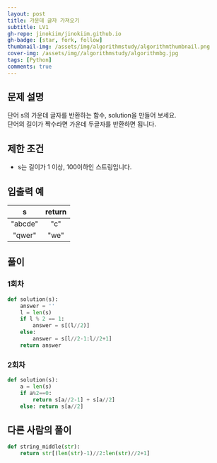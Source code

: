 ```yaml
---
layout: post
title: 가운데 글자 가져오기
subtitle: LV1
gh-repo: jinokiim/jinokiim.github.io
gh-badge: [star, fork, follow]
thumbnail-img: /assets/img/algorithmstudy/algorithmthumbnail.png
cover-img: /assets/img//algorithmstudy/algorithmbg.jpg
tags: [Python]
comments: true
---
```



## 문제 설명
단어 s의 가운데 글자를 반환하는 함수, solution을 만들어 보세요.  
단어의 길이가 짝수라면 가운데 두글자를 반환하면 됩니다.

## 제한 조건
* s는 길이가 1 이상, 100이하인 스트링입니다.


## 입출력 예
|s|return|
|:---:|:---:|
|"abcde"|"c"|
|"qwer"|"we"|

## **풀이**
### 1회차
```python
def solution(s):
    answer = ''
    l = len(s)
    if l % 2 == 1:
        answer = s[(l//2)]
    else:
        answer = s[l//2-1:l//2+1]
    return answer
```
### 2회차
```python
def solution(s):
    a = len(s)
    if a%2==0:
        return s[a//2-1] + s[a//2]
    else: return s[a//2]
```

## 다른 사람의 풀이

```python
def string_middle(str):
    return str[(len(str)-1)//2:len(str)//2+1]
```
